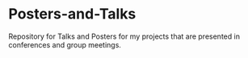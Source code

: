 # Posters-and-Talks

Repository for Talks and Posters for my projects that are presented in conferences and group meetings. 
